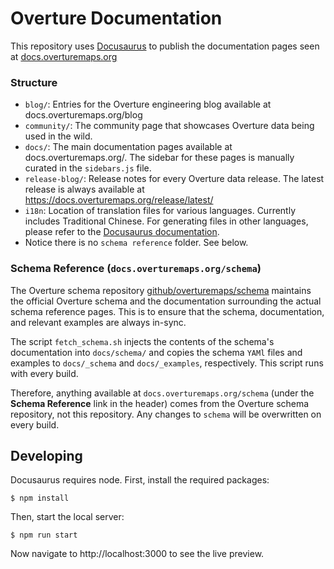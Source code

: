 # Overture Documentation

This repository uses [Docusaurus](https://docusaurus.io/) to publish the documentation pages seen at [docs.overturemaps.org](https://docs.overturemaps.org)

### Structure
- `blog/`: Entries for the Overture engineering blog available at docs.overturemaps.org/blog
- `community/`: The community page that showcases Overture data being used in the wild.
- `docs/`: The main documentation pages available at docs.overturemaps.org/. The sidebar for these pages is manually curated in the `sidebars.js` file.
- `release-blog/`: Release notes for every Overture data release. The latest release is always available at https://docs.overturemaps.org/release/latest/
- `i18n`: Location of translation files for various languages. Currently includes Traditional Chinese. For generating files in other languages, please refer to the [Docusaurus documentation](https://github.com/facebook/docusaurus).
- Notice there is no `schema reference` folder. See below.


###  Schema Reference (`docs.overturemaps.org/schema`)
The Overture schema repository [github/overturemaps/schema](https://github.com/overturemaps/schema) maintains the official Overture schema and the documentation surrounding the actual schema reference pages. This is to ensure that the schema, documentation, and relevant examples are always in-sync.

The script `fetch_schema.sh` injects the contents of the schema's documentation into `docs/schema/` and copies the schema `YAMl` files and examples to `docs/_schema` and `docs/_examples`, respectively. This script runs with every build.

Therefore, anything available at `docs.overturemaps.org/schema` (under the **Schema Reference** link in the header) comes from the Overture schema repository, not this repository. Any changes to `schema` will be overwritten on every build.



## Developing
Docusaurus requires node.
First, install the required packages:
```
$ npm install
```

Then, start the local server:
```
$ npm run start
```

Now navigate to http://localhost:3000 to see the live preview.
